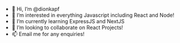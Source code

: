 - 👋 Hi, I’m @dionkapf
- 👀 I’m interested in everything Javascript including React and Node!
- 🌱 I’m currently learning ExpressJS and NextJS
- 💞️ I’m looking to collaborate on React Projects!
- 📫 Email me for any enquiries!

<!---
dionkapf/dionkapf is a ✨ special ✨ repository because its `README.md` (this file) appears on your GitHub profile.
You can click the Preview link to take a look at your changes.
--->
